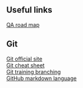 ## Useful links
[QA road map](https://roadmap.sh/qa) <br>

## Git
[Git official site](https://git-scm.com/)  
[Git cheat sheet](https://education.github.com/git-cheat-sheet-education.pdf)  
[Git training branching](https://learngitbranching.js.org/)  
[GitHub markdown language](https://docs.github.com/en/get-started/writing-on-github/getting-started-with-writing-and-formatting-on-github/basic-writing-and-formatting-syntax)  

